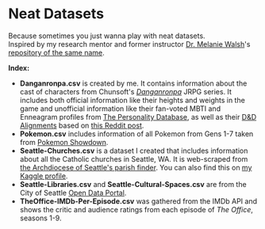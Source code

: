 # Neat Datasets
Because sometimes you just wanna play with neat datasets. 
<br>
Inspired by my research mentor and former instructor [Dr. Melanie Walsh](https://melaniewalsh.org/)'s [repository of the same name](https://github.com/melaniewalsh/Neat-Datasets).

**Index:**
<br>
- **Danganronpa.csv** is created by me. It contains information about the cast of characters from Chunsoft's *[Danganronpa](https://danganronpa.us/)* JRPG series. It includes both official information like their heights and weights in the game and unofficial information like their fan-voted MBTI and Enneagram profiles from [The Personality Database](https://www.personality-database.com/), as well as their [D&D Alignments](https://dungeonsdragons.fandom.com/wiki/Alignment) based on [this Reddit post](https://preview.redd.it/8xirl75dgy781.png?auto=webp&s=5fea6c4c98b35ebc737fc62242f1d0bb40c27733). 
- **Pokemon.csv** includes information of all Pokemon from Gens 1-7 taken from [Pokemon Showdown](https://play.pokemonshowdown.com/).
- **Seattle-Churches.csv** is a dataset I created that includes information about all the Catholic churches in Seattle, WA. It is web-scraped from [the Archdiocese of Seattle's parish finder](https://archseattle.org/parish-finder/). You can also find this on [my Kaggle profile](https://www.kaggle.com/datasets/chesspiece99/archdiocese-of-seattle-churches).
- **Seattle-Libraries.csv** and **Seattle-Cultural-Spaces.csv** are from the City of Seattle [Open Data Portal](https://data.seattle.gov/).
- **TheOffice-IMDb-Per-Episode.csv** was gathered from the IMDb API and shows the critic and audience ratings from each episode of *The Office*, seasons 1-9.
